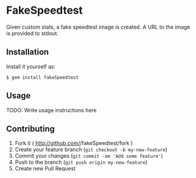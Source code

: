 # FakeSpeedtest

Given custom stats, a fake speedtest image is created. A URL to the image is provided to stdout.

## Installation

Install it yourself as:

    $ gem install fakeSpeedtest

## Usage

TODO: Write usage instructions here

## Contributing

1. Fork it ( http://github.com/<my-github-username>/fakeSpeedtest/fork )
2. Create your feature branch (`git checkout -b my-new-feature`)
3. Commit your changes (`git commit -am 'Add some feature'`)
4. Push to the branch (`git push origin my-new-feature`)
5. Create new Pull Request
